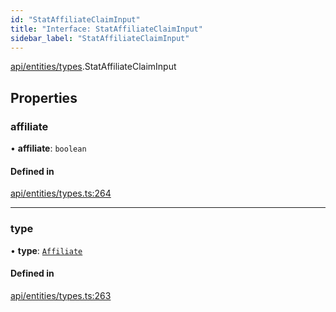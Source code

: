 ```yaml
---
id: "StatAffiliateClaimInput"
title: "Interface: StatAffiliateClaimInput"
sidebar_label: "StatAffiliateClaimInput"
---
```


[api/entities/types](../../../../../modules/API/Entities/Types/Types.md).StatAffiliateClaimInput

## Properties

### affiliate

• **affiliate**: `boolean`

#### Defined in

[api/entities/types.ts:264](https://github.com/PolymeshAssociation/polymesh-sdk/blob/3cc570ade/src/api/entities/types.ts#L264)

___

### type

• **type**: [`Affiliate`](../../../../../enums/API/Entities/Types/ClaimType/ClaimType.md#affiliate)

#### Defined in

[api/entities/types.ts:263](https://github.com/PolymeshAssociation/polymesh-sdk/blob/3cc570ade/src/api/entities/types.ts#L263)
